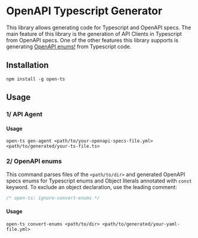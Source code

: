 # OpenAPI Typescript Generator
This library allows generating code for Typescript and OpenAPI specs. The main feature of this library is the generation of API Clients in Typescript from OpenAPI specs. One of the other features this library supports is generating [OpenAPI enums!](https://swagger.io/docs/specification/data-models/enums/) from Typescript code.

## Installation
```
npm install -g open-ts
```

## Usage
### 1/ API Agent
#### Usage
```
open-ts gen-agent <path/to/your-openapi-specs-file.yml> <path/to/generated/your-ts-file.ts>
```

### 2/ OpenAPI enums
This command parses files of the `<path/to/dir>` and generated OpenAPI specs enums for Typescript enums and Object literals annotated with `const` keyword. To exclude an object declaration, use the leading comment:
```ts
/* open-ts: ignore-convert-enums */
```
#### Usage
```
open-ts convert-enums <path/to/dir> <path/to/generated/your-yaml-file.yml>
```
